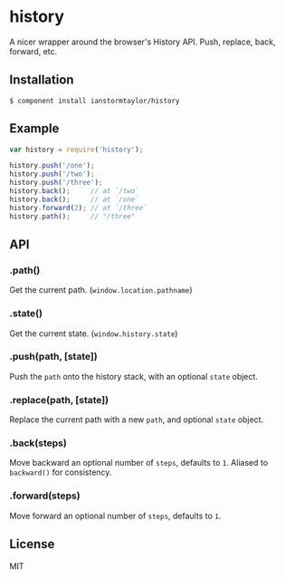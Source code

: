 # history

  A nicer wrapper around the browser's History API. Push, replace, back, forward, etc.

## Installation

    $ component install ianstormtaylor/history

## Example

```js
var history = require('history');

history.push('/one');
history.push('/two');
history.push('/three');
history.back();     // at `/two`
history.back();     // at `/one`
history.forward(2); // at `/three`
history.path();     // "/three"
```

## API

### .path()
  Get the current path. (`window.location.pathname`)

### .state()
  Get the current state. (`window.history.state`)

### .push(path, [state])
  Push the `path` onto the history stack, with an optional `state` object.

### .replace(path, [state])
  Replace the current path with a new `path`, and optional `state` object.

### .back(steps)
  Move backward an optional number of `steps`, defaults to `1`. Aliased to `backward()` for consistency.

### .forward(steps)
  Move forward an optional number of `steps`, defaults to `1`.

## License

  MIT
